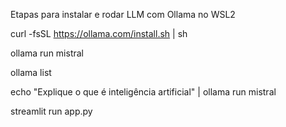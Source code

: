 Etapas para instalar e rodar LLM com Ollama no WSL2

curl -fsSL https://ollama.com/install.sh | sh

ollama run mistral

ollama list

echo "Explique o que é inteligência artificial" | ollama run mistral

streamlit run app.py
